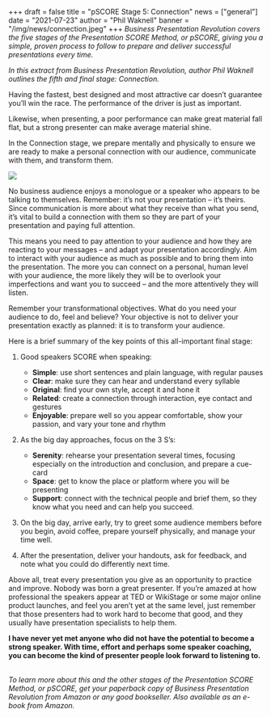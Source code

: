 +++
draft = false
title = "pSCORE Stage 5: Connection"
news = ["general"]
date = "2021-07-23"
author = "Phil Waknell"
banner = "/img/news/connection.jpeg"
+++
*Business Presentation Revolution covers the five stages of the Presentation SCORE Method, or pSCORE, giving you a simple, proven process to follow to prepare and deliver successful presentations every time.*

*In this extract from Business Presentation Revolution, author Phil Waknell outlines the fifth and final stage: Connection.*

Having the fastest, best designed and most attractive car doesn’t guarantee you’ll win the race. The performance of the driver is just as important.

Likewise, when presenting, a poor performance can make great material fall flat, but a strong presenter can make average material shine.

In the Connection stage, we prepare mentally and physically to ensure we are ready to make a personal connection with our audience, communicate with them, and transform them.

![](/img/news/connection.jpeg)

No business audience enjoys a monologue or a speaker who appears to be talking to themselves. Remember: it’s not your presentation – it’s theirs. Since communication is more about what they receive than what you send, it’s vital to build a connection with them so they are part of your presentation and paying full attention.

This means you need to pay attention to your audience and how they are reacting to your messages – and adapt your presentation accordingly. Aim to interact with your audience as much as possible and to bring them into the presentation. The more you can connect on a personal, human level with your audience, the more likely they will be to overlook your imperfections and want you to succeed – and the more attentively they will listen.

Remember your transformational objectives. What do you need your audience to do, feel and believe? Your objective is not to deliver your presentation exactly as planned: it is to transform your audience.

Here is a brief summary of the key points of this all-important final stage:

1. Good speakers SCORE when speaking:

   * **Simple**: use short sentences and plain language, with regular pauses
   * **Clear**: make sure they can hear and understand every syllable
   * **Original**: find your own style, accept it and hone it
   * **Related**: create a connection through interaction, eye contact and gestures
   * **Enjoyable**: prepare well so you appear comfortable, show your passion, and vary your tone and rhythm
2. As the big day approaches, focus on the 3 S’s:

   * **Serenity**: rehearse your presentation several times, focusing especially on the introduction and conclusion, and prepare a cue-card
   * **Space**: get to know the place or platform where you will be presenting
   * **Support**: connect with the technical people and brief them, so they know what you need and can help you succeed.
3. On the big day, arrive early, try to greet some audience members before you begin, avoid coffee, prepare yourself physically, and manage your time well.
4. After the presentation, deliver your handouts, ask for feedback, and note what you could do differently next time.

Above all, treat every presentation you give as an opportunity to practice and improve. Nobody was born a great presenter. If you’re amazed at how professional the speakers appear at TED or WikiStage or some major online product launches, and feel you aren’t yet at the same level, just remember that those presenters had to work hard to become that good, and they usually have presentation specialists to help them.

**I have never yet met anyone who did not have the potential to become a strong speaker. With time, effort and perhaps some speaker coaching, you can become the kind of presenter people look forward to listening to.**  

*To learn more about this and the other stages of the Presentation SCORE Method, or pSCORE, get your paperback copy of Business Presentation Revolution from Amazon or any good bookseller. Also available as an e-book from Amazon.*